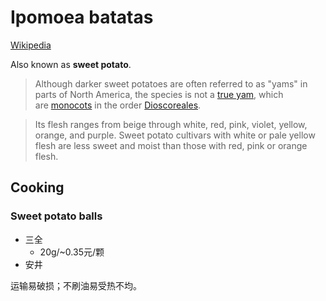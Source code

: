 # Ipomoea batatas
[Wikipedia](https://en.wikipedia.org/wiki/Sweet_potato)

Also known as **sweet potato**.

> Although darker sweet potatoes are often referred to as "yams" in parts of North America, the species is not a [true yam](https://en.wikipedia.org/wiki/Yam_(vegetable)), which are [monocots](https://en.wikipedia.org/wiki/Monocots) in the order [Dioscoreales](https://en.wikipedia.org/wiki/Dioscoreales).

> Its flesh ranges from beige through white, red, pink, violet, yellow, orange, and purple. Sweet potato cultivars with white or pale yellow flesh are less sweet and moist than those with red, pink or orange flesh.

## Cooking
### Sweet potato balls
- 三全
  - 20g/~0.35元/颗
- 安井

运输易破损；不刷油易受热不均。
